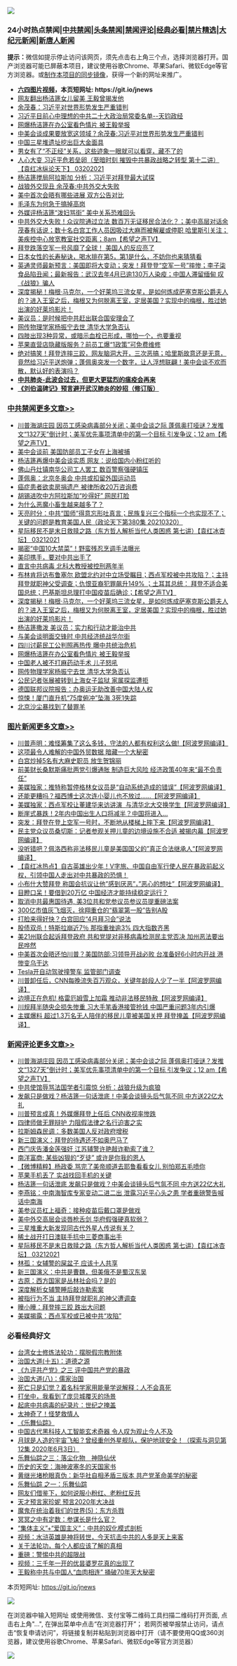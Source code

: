 ![](https://raw.githubusercontent.com/fqnews/bnews/master/64photo/fqnews-qr.jpg)

<div id="tt">
<h3>24小时热点禁闻|<a href="#%E4%B8%AD%E5%85%B1%E7%A6%81%E9%97%BB%E6%9B%B4%E5%A4%9A%E6%96%87%E7%AB%A0">中共禁闻</a>|<a href="#%E5%9B%BE%E7%89%87%E6%96%B0%E9%97%BB%E6%9B%B4%E5%A4%9A%E6%96%87%E7%AB%A0">头条禁闻</a>|<a href="#%E6%96%B0%E9%97%BB%E8%AF%84%E8%AE%BA%E6%9B%B4%E5%A4%9A%E6%96%87%E7%AB%A0">禁闻评论|<a href="#%E5%BF%85%E7%9C%8B%E7%BB%8F%E5%85%B8%E5%A5%BD%E6%96%87">经典必看|<a href="/video.md#%E7%A6%81%E7%89%87%E7%B2%BE%E9%80%89">禁片精选</a>|<a href="https://github.com/fqnews/djy/blob/master/gb/nf1351518.md#1">大纪元新闻</a>|<a href="https://github.com/fqnews/ntdtv/blob/master/gb/prog204.md#1">新唐人新闻</a></h3>
<div><b>提示：</b>微信如提示停止访问该网页，须先点击右上角三个点，选择浏览器打开。国产浏览器可能已屏蔽本项目，建议使用谷歌Chrome、苹果Safari、微软Edge等官方浏览器。或<a href="https://github.com/fqnews/bnews/blob/master/%E5%88%B6%E4%BD%9Cgit%E7%A6%81%E9%97%BB%E9%95%9C%E5%83%8F.md">制作本项目的同步镜像</a>，获得一个新的网址来推广。</div>
<ul>
<li><b><a href="http://d1.bdrive.tk/64.mp4" target="_blank">六四图片视频</a>，本页短网址: https://git.io/jnews</b></li>
<li><a href="/cbnews/20210320/1508968.md">网友翻出杨洁篪女儿留美 王毅曾揭发他</a></li>
<li><a href="/cbnews/20210320/1508956.md">余茂春：习近平对世界形势发生严重错判</a></li>
<li><a href="/bannedvideo/20210320/1509025.md">习近平目前心中理想的中共二十大政治局常委名单--天钧政经</a></li>
<li><a href="/cbnews/20210321/1509287.md">网爆杨洁篪在办公室看色情片 被王毅举报</a></li>
<li><a href="/cbnews/20210320/1509112.md">中美会谈成果要放宽这领域？余茂春:习近平对世界形势发生严重错判</a></li>
<li><a href="/baitai/20210320/1509110.md">中国三星堆遗址挖出巨大金面具</a></li>
<li><a href="/funmedia/20210321/1509328.md">男女有了“不正经”关系，这些迹象一眼就可以看穿，藏不了的</a></li>
<li><a href="/comments/20210320/1508951.md">人心大变  习近平危若垒卵（至暗时刻  摧毁中共暴政战略之转型  第十二讲）【袁红冰纵论天下】 03202021</a></li>
<li><a href="/cbnews/20210320/1509011.md">杨洁篪搅局阿拉斯加 分析：习近平对拜登最大试探</a></li>
<li><a href="/cbnews/20210320/1508943.md">战狼外交现丑 余茂春:中共外交大失败</a></li>
<li><a href="/cnnews/20210320/1509040.md">美中首次会晤有哪些进展 双方公告对比</a></li>
<li><a href="/cnnews/20210320/1509180.md">毛泽东为何急于搞掉高岗</a></li>
<li><a href="/cbnews/20210320/1508955.md">外媒评杨洁篪“泼妇骂街” 美中关系恐难回头</a></li>
<li><a href="/comments/20210320/1509122.md">中共外交大失败！众议院通过立法 数百万无证移民合法化？；美中高层对话余茂春有话说；数十名白宫工作人员因吸过大麻而被解雇或停职  哈里斯引关注；美疾控中心放宽教室社交距离；8am【希望之声TV】</a></li>
<li><a href="/comments/20210321/1509247.md">拜登跌落空军一号风靡了全球！ 美国人的反应亮了</a></li>
<li><a href="/comments/20210320/1509021.md">日本女性的长寿秘诀，喝水排在第5，第1是什么，不妨你也来猜猜看</a></li>
<li><a href="/bannedvideo/20210320/1508989.md">英通灵师最新预言：美国即将大变动；突发！拜登登“空军一号”摔惨；李子柒食品陷丑闻；最新报告：武汉去年4月已逾130万人染疫；中国人滞留缅甸 叹《战狼》骗人</a></li>
<li><a href="/comments/20210321/1509334.md">深度揭秘！梅根·马克尔，一个好莱坞三流女星，是如何炼成萨塞克斯公爵夫人的？进入王室之后，梅根又为何脱离王室，定居美国？实现中的梅根，胜过她出演的好莱坞影片！</a></li>
<li><a href="/cbnews/20210320/1508946.md">美议员：是时候把中共赶出联合国安理会了</a></li>
<li><a href="/cbnews/20210321/1509275.md">网传物理学家杨振宁去世 清华大学急否认</a></li>
<li><a href="/comments/20210321/1509228.md">四肢出现3种异常，或暗示血栓已形成，哪怕一个，也要重视</a></li>
<li><a href="/cnnews/20210321/1509261.md">苹果直营店隐藏版服务？前员工爆“1政策”可免费维修</a></li>
<li><a href="/comments/20210320/1509075.md">绝对搞笑！拜登连摔三跤，网友脑洞大开，三次恶搞；哈里斯故意还是无意，竟然给习近平送炮弹；蓬佩奥突发一个数字，让人浮想联翩！美中会谈不欢而散，默认好的表演吗？</a></li>
<li><b><a href="/comments/20200211/1275071.md" target="_blank">中共肺炎-此波会过去，但更大更猛烈的瘟疫会再来</a></b></li>
<li><b><a href="/comments/20200207/1272816.md" target="_blank">《刘伯温碑记》预言避开武汉肺炎的妙招（修订版）</a></b></li>
</ul>
</div>

<div class="catlist">
<h3><a href="/cbnews/" target="_blank">中共禁闻</a><span><a href="/cbnews/" target="_blank" rel="nofollow">更多文章>></a></span></h3>
<ul>
<li><a href="/comments/20210321/1509509.md" target="_blank">川普海湖庄园 因员工感染病毒部分关闭；美中会谈之际 蓬佩奥打哑谜？发推文“1327天”倒计时；美军优先事项清单中的第一个目标 引发争议；12 am【希望之声TV】</a></li>
<li><a href="/cbnews/20210321/1509496.md" target="_blank">美中会谈前 美国防部员工子女在上海被捕</a></li>
<li><a href="/cbnews/20210321/1509457.md" target="_blank">杨洁篪再爆中美会谈实质 网友：说给国内小粉红听的</a></li>
<li><a href="/cbnews/20210321/1509456.md" target="_blank">佛山丹灶镇南华公司工人罢工 数百警察强硬镇压</a></li>
<li><a href="/cbnews/20210321/1509427.md" target="_blank">蓬佩奥：北京冬奥会 中共或扣留外国运动员</a></li>
<li><a href="/cbnews/20210321/1509426.md" target="_blank">癌症患者欲卖房捐遗产 被律所收20万咨询费</a></li>
<li><a href="/cbnews/20210321/1509425.md" target="_blank">胡锡进吹中方阿拉斯加“吵得好” 网民打脸</a></li>
<li><a href="/cbnews/20210321/1509424.md" target="_blank">为什么恶魔小畜生越来越多了？</a></li>
<li><a href="/cbnews/20210321/1509419.md" target="_blank">天亮时分：中共“国师”得意忘形吐真言；民族复兴三个指标一个也实现不了；关键的问题是教育美国人民（政论天下第380集 20210320）</a></li>
<li><a href="/comments/20210321/1509387.md" target="_blank">星际移民不是末日救赎之路（东方哲人解析当代人类困惑  第七讲）【袁红冰杏坛】 03212021</a></li>
<li><a href="/cbnews/20210321/1509366.md" target="_blank">揭密“中国10大禁菜”！野蛮残忍烹调手法曝光</a></li>
<li><a href="/cbnews/20210321/1509357.md" target="_blank">美印携手，要对中共出手了</a></li>
<li><a href="/cbnews/20210321/1509354.md" target="_blank">直言中共病毒 北科大教授被控刑两年半</a></li>
<li><a href="/comments/20210321/1509337.md" target="_blank">布林肯将访布鲁塞尔 欧盟北约对中立场受瞩目；西点军校被中共攻陷？；主持拜登就职神父受调查；仇恨亚裔犯罪飙升149% ；土耳其总统： 拜登不适合美国总统；巴基斯坦总理打中国疫苗后确诊；【希望之声TV】</a></li>
<li><a href="/comments/20210321/1509334.md" target="_blank">深度揭秘！梅根·马克尔，一个好莱坞三流女星，是如何炼成萨塞克斯公爵夫人的？进入王室之后，梅根又为何脱离王室，定居美国？实现中的梅根，胜过她出演的好莱坞影片！</a></li>
<li><a href="/cbnews/20210321/1509320.md" target="_blank">杨洁篪撒泼 美议员：实力和行动才能治中共</a></li>
<li><a href="/cbnews/20210321/1509289.md" target="_blank">与美会谈明面交锋时 中共经济统战华尔街</a></li>
<li><a href="/cbnews/20210321/1509288.md" target="_blank">四川讨薪民工公判照再热传 曝中共统治危机</a></li>
<li><a href="/cbnews/20210321/1509287.md" target="_blank">网爆杨洁篪在办公室看色情片 被王毅举报</a></li>
<li><a href="/cbnews/20210321/1509286.md" target="_blank">中国老人被不打麻药动手术 儿子怒吼</a></li>
<li><a href="/cbnews/20210321/1509275.md" target="_blank">网传物理学家杨振宁去世 清华大学急否认</a></li>
<li><a href="/cbnews/20210321/1509273.md" target="_blank">公民记者张展被转到上海女子监狱 家属探监遭拒</a></li>
<li><a href="/cbnews/20210320/1509177.md" target="_blank">德国联邦议院报告：办奥运无助改善中国大陆人权</a></li>
<li><a href="/cbnews/20210320/1509176.md" target="_blank">惊悚！厦门直升机“75度俯冲”坠海 3死1失踪</a></li>
<li><a href="/cbnews/20210320/1509160.md" target="_blank">北京沙尘暴找到了替罪羊</a></li>

</ul>
</div>
<div class="catlist">
<h3><a href="/topimagenews/" target="_blank">图片新闻</a><span><a href="/topimagenews/" target="_blank" rel="nofollow">更多文章>></a></span></h3>
<ul>
<li><a href="/topimagenews/20210321/1509501.md" target="_blank">川普声明：难怪筹集了这么多钱，守法的人都有权利这么做!【阿波罗网编译】</a></li>
<li><a href="/topimagenews/20210321/1509389.md" target="_blank">这项最令人难解的中国外贸数据 暗藏一个大秘密</a></li>
<li><a href="/topimagenews/20210321/1509339.md" target="_blank">白宫炒掉5名有大麻史职员 放生贺锦丽</a></li>
<li><a href="/topimagenews/20210321/1509255.md" target="_blank">前美财长桑默斯痛批两党引爆通胀 制造巨大风险 经济政策40年来“最不负责任”</a></li>
<li><a href="/topimagenews/20210320/1509150.md" target="_blank">美媒独家：推特称暂停格林女议员是“自动系统造成的错误”【阿波罗网编译】</a></li>
<li><a href="/topimagenews/20210320/1509048.md" target="_blank">还能更糟吗？福西博士这次连小婴儿也不放过……【阿波罗网编译】</a></li>
<li><a href="/topimagenews/20210320/1508995.md" target="_blank">美媒独家：西点军校让董建华来访讲演  与清华北大交换学生【阿波罗网编译】</a></li>
<li><a href="/topimagenews/20210320/1508861.md" target="_blank">断崖式暴跌！2年内中国出生人口将减半？中国将进入…</a></li>
<li><a href="/topimagenews/20210320/1508661.md" target="_blank">突发：拜登在登上空军一号时，不断地从楼梯上摔下来【阿波罗网编译】</a></li>
<li><a href="/topimagenews/20210319/1508437.md" target="_blank">民主党众议员桑切斯：记者参观关押儿童的边境设施不合适 被揭内幕【阿波罗网编译】</a></li>
<li><a href="/topimagenews/20210319/1508409.md" target="_blank">没听错吧？佩洛西称非法移民儿童是美国国父的&#8221;真正合法继承人“【阿波罗网编译】</a></li>
<li><a href="/comments/20210319/1504146.md" target="_blank">【袁红冰热点】自古英雄出少年！V字旅、中国自由军行使人民在暴政前起义权，引领中国人走出对中共暴政的恐惧！</a></li>
<li><a href="/topimagenews/20210319/1508277.md" target="_blank">小布什大赞拜登 称国会抗议让他&#8221;感到厌恶&#8221;，&#8221;恶心的想吐&#8221;【阿波罗网编译】</a></li>
<li><a href="/topimagenews/20210319/1508105.md" target="_blank">目瞪口呆！要借到20万亿 中国经济才能持续稳定运行？</a></li>
<li><a href="/topimagenews/20210319/1508104.md" target="_blank">取消中共最惠国待遇, 美3位共和党参议员参议员提重磅法案</a></li>
<li><a href="/topimagenews/20210319/1508086.md" target="_blank">300亿市值灰飞烟灭，徐翔重仓的“翡翠第一股”告别A股</a></li>
<li><a href="/topimagenews/20210319/1508066.md" target="_blank">打脸来得好快？白宫回应“4月拜习会”说法</a></li>
<li><a href="/topimagenews/20210319/1508021.md" target="_blank">股债双杀！特斯拉崩近7％ 那指重挫逾3% 四大指数齐黑</a></li>
<li><a href="/topimagenews/20210319/1508000.md" target="_blank">美21州联合起诉拜登政府 共和党提对非移病毒检测民主党否决 加州恶法要出民哗然</a></li>
<li><a href="/topimagenews/20210319/1507978.md" target="_blank">中美首次会晤还怕川普？美国防部:习领导开战必败 台准备好6小时内开战 港惨变乌干达</a></li>
<li><a href="/topimagenews/20210319/1507900.md" target="_blank">Tesla开自动驾驶撞警车 监管部门调查</a></li>
<li><a href="/topimagenews/20210318/1507809.md" target="_blank">川普卸任后，CNN每晚流失百万观众，关键年龄段人少了一半【阿波罗网编译】</a></li>
<li><a href="/topimagenews/20210318/1507693.md" target="_blank">边境正在危机! 格雷厄姆雪上加霜 推动非法移民特赦【阿波罗网编译】</a></li>
<li><a href="/topimagenews/20210318/1507678.md" target="_blank">川规拜半随央企损失惨重 习大手笔香港接管抢钱 中国严重问题3年内引爆</a></li>
<li><a href="/topimagenews/20210318/1507676.md" target="_blank">主媒爆料 超过1.3万名无人陪伴的移民儿童被美国关押 拜登掩盖【阿波罗网编译】</a></li>

</ul>
</div>
<div class="catlist">
<h3><a href="/comments/" target="_blank">新闻评论</a><span><a href="/comments/" target="_blank" rel="nofollow">更多文章>></a></span></h3>
<ul>
<li><a href="/comments/20210321/1509509.md" target="_blank">川普海湖庄园 因员工感染病毒部分关闭；美中会谈之际 蓬佩奥打哑谜？发推文“1327天”倒计时；美军优先事项清单中的第一个目标 引发争议；12 am【希望之声TV】</a></li>
<li><a href="/comments/20210321/1509499.md" target="_blank">中共使馆辱骂法国学者引震惊 分析：战狼升级为疯狼</a></li>
<li><a href="/comments/20210321/1509493.md" target="_blank">发飙只是做戏？杨洁篪一句话泄底！中美会谈镜头后气氛不同 中方送22亿大礼</a></li>
<li><a href="/comments/20210321/1509491.md" target="_blank">川普预言成真！外媒爆拜登上任后 CNN收视率惨跌</a></li>
<li><a href="/comments/20210321/1509486.md" target="_blank">四律师做无罪辩护 力阻假法律之名行迫害之实</a></li>
<li><a href="/comments/20210321/1509485.md" target="_blank">拉斯姆森民调：多数美国人反对政府增税</a></li>
<li><a href="/comments/20210321/1509481.md" target="_blank">新三国演义：拜登的待遇还不如奥巴马了</a></li>
<li><a href="/comments/20210321/1509466.md" target="_blank">西门庆告潘金莲强奸 江苏辅警许艳敲诈勒索了谁？</a></li>
<li><a href="/comments/20210321/1509465.md" target="_blank">南洋富商: 某些凶狠的“歹徒” 或许是你我的恩人</a></li>
<li><a href="/comments/20210321/1509464.md" target="_blank">【微博精粹】杨政委 骂完了美帝顺道去耶鲁看看女儿 别怕郑五毛喷你</a></li>
<li><a href="/comments/20210321/1509463.md" target="_blank">苹果手机丢了 实战找回手机的关键</a></li>
<li><a href="/comments/20210321/1509453.md" target="_blank">杨洁篪一句话泄底 发飙只是做戏？中美会谈镜头后气氛不同 中方送22亿大礼</a></li>
<li><a href="/comments/20210321/1509449.md" target="_blank">李燕铭：中南海智库专家变动二进二出 泄露习近平心头之患 学者重磅警告喊话中南海</a></li>
<li><a href="/comments/20210321/1509448.md" target="_blank">美参议员杠上福奇：接种疫苗后戴口罩是做戏</a></li>
<li><a href="/comments/20210321/1509439.md" target="_blank">美中外交高层会谈唇枪舌剑 华府假强硬真软弱？</a></li>
<li><a href="/comments/20210321/1509438.md" target="_blank">三星堆重大新发现同古代外星人传说有关？</a></li>
<li><a href="/comments/20210321/1509399.md" target="_blank">稀土战开打日澳联手抗中三菱商事出手</a></li>
<li><a href="/comments/20210321/1509387.md" target="_blank">星际移民不是末日救赎之路（东方哲人解析当代人类困惑  第七讲）【袁红冰杏坛】 03212021</a></li>
<li><a href="/comments/20210321/1509373.md" target="_blank">林孤：女辅警的屎盆子 应该十人共享</a></li>
<li><a href="/comments/20210321/1509372.md" target="_blank">新三国演义：中共是曹魏，但美俄不是蜀汉东吴</a></li>
<li><a href="/comments/20210321/1509371.md" target="_blank">古原：西方国家是丛林社会吗？是的</a></li>
<li><a href="/comments/20210321/1509370.md" target="_blank">深度解析女辅警睡后敲诈勒索案</a></li>
<li><a href="/comments/20210321/1509362.md" target="_blank">被指行为不当 主持拜登就职礼的神父遭调查</a></li>
<li><a href="/comments/20210321/1509358.md" target="_blank">曈小曈：拜登摔三跤 跌出大问题</a></li>
<li><a href="/comments/20210321/1509344.md" target="_blank">美媒揭露：西点军校或已被中共“攻陷”</a></li>

</ul>
</div>

<div class="catlist">
<h3>必看经典好文</h3>
<ul>
<li><a href="/cbnews/20200610/1342772.md" target="_blank">台湾女士修炼法轮功：摆脱假宗教附体</a></li>
<li><a href="/topimagenews/20180322/917868.md" target="_blank">治国大道(十五)：道德之源</a></li>
<li><a href="/bookonline/20131116/201054.md" target="_blank">《九评共产党》之三 评中国共产党的暴政</a></li>
<li><a href="/cbnews/20190424/914482.md" target="_blank">治国大道(八)：儒家治国</a></li>
<li><a href="/comments/20200704/1355375.md" target="_blank">死亡只是幻觉？着名科学家用能量学说解释：人不会真死</a></li>
<li><a href="/comments/20201015/1414242.md" target="_blank">打坐中，我看到了庞贝城覆灭的场景</a></li>
<li><a href="/comments/20200702/1354076.md" target="_blank">起底中共病毒的纪录片：世纪之掩盖</a></li>
<li><a href="/ccpdope/20200907/1392129.md" target="_blank">太神奇了！怪梦救情人</a></li>
<li><a href="/comments/20200527/783191.md" target="_blank">《乐舞仙踪》</a></li>
<li><a href="/comments/20210223/1492497.md" target="_blank">中国古代黑科技人工智能玄术奇器 令人叹为观止今人不及</a></li>
<li><a href="/comments/20200712/1359456.md" target="_blank">月球是人造的宇宙飞船？曾经重创外星舰队，保护地球安全！（探索与洞见第12集 2020年6月3日）</a></li>
<li><a href="/tculture/20190101/1056889.md" target="_blank">乐舞仙踪之三：落尘化物　神隐仙伏</a></li>
<li><a href="/tculture/xiulian/20170318/732480.md" target="_blank">历史的天空：海神波塞冬的天国家书</a></li>
<li><a href="/lifebaike/20180921/1001174.md" target="_blank">黄继光堵枪眼真伪：新华社自相矛盾三版本 共产党革命美学的秘密</a></li>
<li><a href="/tculture/20170710/789533.md" target="_blank">乐舞仙踪 之一：乐舞仙踪</a></li>
<li><a href="/comments/20200712/1359630.md" target="_blank">网友们借鉴下，如何说服小粉红、老粉红反共</a></li>
<li><a href="/topimagenews/20200513/1327828.md" target="_blank">天才预言家珍妮 预言2020年大决战</a></li>
<li><a href="/topimagenews/20180524/946967.md" target="_blank">魔鬼在统治着我们的世界(5)：东方杀戮</a></li>
<li><a href="/tculture/20200812/1378929.md" target="_blank">冥冥之中有定数：参谋长是什么官？</a></li>
<li><a href="/comments/20201007/1409565.md" target="_blank">“集体主义”+“爱国主义”：中共的奴化模式剖析</a></li>
<li><a href="/comments/20200623/1273653.md" target="_blank">视频：水浒英雄是神将转世，今天抗击中共的人多是天上来客</a></li>
<li><a href="/topimagenews/20161125/619230.md" target="_blank">关于法轮功，每个人都应该了解的真相</a></li>
<li><a href="/comments/20200717/1362287.md" target="_blank">重磅：警惕中共的超限战</a></li>
<li><a href="/aomi/qiwen/20151223/484507.md" target="_blank">视频：三千年一开的优昙婆罗花真的出现了</a></li>
<li><a href="/cbnews/20200730/1371580.md" target="_blank">王毅称中共与中国人“血肉相连” 捅破70年天大秘密</a></li>

</ul>
</div>

本页短网址: https://git.io/jnews

![](https://raw.githubusercontent.com/fqnews/bnews/master/64photo/fqnews-qr.jpg)

在浏览器中输入短网址 或使用微信、支付宝等二维码工具扫描二维码打开页面, 点击右上角"...", 在弹出菜单中点击“在浏览器打开”； 若网页被举报禁止访问，请点击“恢复申请访问”，将链接复制并粘贴到浏览器中打开（请不要使用QQ或360浏览器，建议使用谷歌Chrome、苹果Safari、微软Edge等官方浏览器）

![](https://raw.githubusercontent.com/fqnews/bnews/master/64photo/wx.jpg)